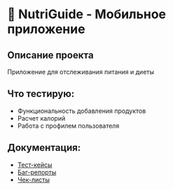 # 🏥 NutriGuide - Мобильное приложение

## Описание проекта
Приложение для отслеживания питания и диеты

## Что тестирую:
- Функциональность добавления продуктов
- Расчет калорий
- Работа с профилем пользователя

## Документация:
- [Тест-кейсы](./test-cases.md)
- [Баг-репорты](./bug-reports.md)
- [Чек-листы](./checklists.md)
